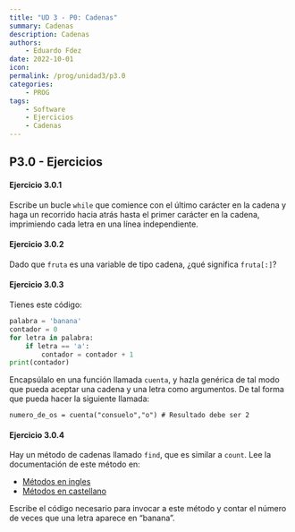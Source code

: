 ```yaml
---
title: "UD 3 - P0: Cadenas"
summary: Cadenas
description: Cadenas
authors:
    - Eduardo Fdez
date: 2022-10-01
icon: 
permalink: /prog/unidad3/p3.0
categories:
    - PROG
tags:
    - Software
    - Ejercicios
    - Cadenas
---
```

## P3.0 - Ejercicios

#### **Ejercicio 3.0.1**

Escribe un bucle `while` que comience con el último carácter en la cadena y haga un recorrido hacia atrás hasta el primer carácter en la cadena, imprimiendo cada letra en una línea independiente.

<!--
-->

#### **Ejercicio 3.0.2**

Dado que `fruta` es una variable de tipo cadena, ¿qué significa `fruta[:]`?

<!--

-->

#### **Ejercicio 3.0.3**

Tienes este código:
```Python
palabra = 'banana'
contador = 0
for letra in palabra:
    if letra == 'a':
        contador = contador + 1
print(contador)
```
Encapsúlalo en una función llamada `cuenta`, y hazla genérica de tal modo que pueda aceptar una cadena y una letra como argumentos. De tal forma que pueda hacer la siguiente llamada:

```
numero_de_os = cuenta("consuelo","o") # Resultado debe ser 2

```

<!--

-->

#### **Ejercicio 3.0.4**

Hay un método de cadenas llamado `find`, que es similar a `count`. Lee la documentación de este método en:     

* [Métodos en ingles](https://docs.python.org/library/stdtypes.html#string-methods)
* [Métodos en castellano](https://docs.python.org/es/3/library/stdtypes.html#string-methods)

Escribe el código necesario para invocar a este método y contar el número de veces que una letra aparece en “banana”.

<!--

-->
